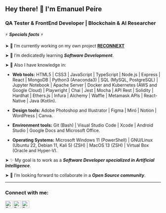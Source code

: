 ## Hey there! 👋 I'm Emanuel Peire

### QA Tester & FrontEnd Developer | Blockchain & AI Researcher

⚡ ***Specials facts*** ⚡

➤ 🔭 I’m currently working on my own project <a href="https://twitter.com/ReconnextAI"> **RECONNEXT** </a>

➤ 🌱 I’m dedicatedly learning ***Software Development***.

➤ 🧠 Also I have knowledge in:

- **Web tools:** HTML5 | CSS3 | JavaScript | TypeScript | Node.js | Express | React | MongoDB | Python3 (Anaconda3) | SQL (MySQL, PostgreSQL) | Jupyter Notebook | Apache Server | Docker and Kubernetes (AWS and Google Cloud) | Playwright | Chai | Jest | Mocha | API Rest | Solidity | Hardhat | Ethers.js | Infura | Alchemy | Waffle | Metamask APIs | React-Native | Java (Kotlin).

- **Design tools:** Adobe Photoshop and Illustrator | Figma | Miró | Notion | WordPress | Canva.

- **Environment tools:** Git (Bash) | Visual Studio Code | Xcode | Android Studio | Google Docs and Microsoft Office.

- **Operating Systems:** Microsoft Windows 11 (PowerShell) | GNU/Linux (Ubuntu 22, Debian 11, Kali 5) (ZSH) | MacOS 13 (ZSH) | Virtual Box (Oracle and Hyper-V).

➤ ✨ My goal is to work as a ***Software Developer specialized in Artificial Intelligence***.

➤ 👯 I’m looking forward to collaborate in a ***Open Source community***.

---
### Connect with me:

<a href="https://www.linkedin.com/in/emanuelpeire/">
<img align="left" alt="Emanuel Peire LinkedIN" width="24px" src="https://icongr.am/fontawesome/linkedin.svg?size=128&color=70c8ff" />
</a>
<a href="https://www.twitter.com/emapeire/">
<img align="left" alt="Emanuel Peire Twitter" width="24px" src="https://icongr.am/fontawesome/twitter.svg?size=128&color=70c8ff" />
</a>
<a href="https://www.instagram.com/emapeire/">
<img align="left" alt="Emanuel Peire Instagram" width="24px" src="https://icongr.am/fontawesome/instagram.svg?size=128&color=70c8ff" />
</a>
<br/>
